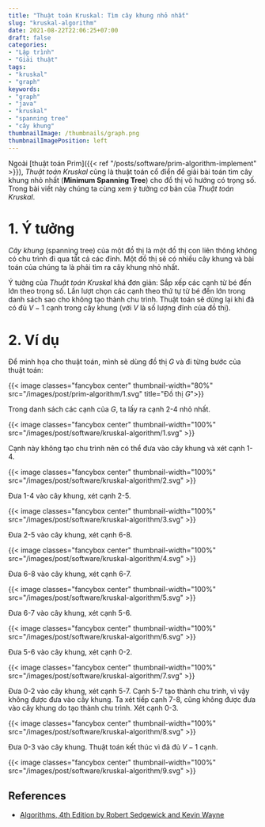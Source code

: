 ```yaml
---
title: "Thuật toán Kruskal: Tìm cây khung nhỏ nhất"
slug: "kruskal-algorithm"
date: 2021-08-22T22:06:25+07:00
draft: false
categories:
- "Lập trình"
- "Giải thuật"
tags:
- "kruskal"
- "graph"
keywords:
- "graph"
- "java"
- "kruskal"
- "spanning tree"
- "cây khung"
thumbnailImage: /thumbnails/graph.png
thumbnailImagePosition: left
---
```


Ngoài [thuật toán Prim]({{< ref "/posts/software/prim-algorithm-implement" >}}), *Thuật toán Kruskal* cũng là thuật toán cổ điển để giải bài toán tìm cây khung nhỏ nhất (**Minimum Spanning Tree**) cho đồ thị vô hướng có trọng số. Trong bài viết này chúng ta cùng xem ý tưởng cơ bản của *Thuật toán Kruskal*.


<!--more-->

<!--toc-->

# 1. Ý tưởng

*Cây khung* (spanning tree) của một đồ thị là một đồ thị con liên thông không có chu trình đi qua tất cả các đỉnh. Một đồ thị sẽ có nhiều cây khung và bài toán của chúng ta là phải tìm ra cây khung nhỏ nhất.

Ý tưởng của *Thuật toán Kruskal* khá đơn giản: Sắp xếp các cạnh từ bé đến lớn theo trọng số. Lần lượt chọn các cạnh theo thứ tự từ bé đến lớn trong danh sách sao cho không tạo thành chu trình. Thuật toán sẽ dừng lại khi đã có đủ $V-1$ cạnh trong cây khung (với $V$ là số lượng đỉnh của đồ thị).

# 2. Ví dụ

Để minh họa cho thuật toán, mình sẽ dùng đồ thị $G$ và đi từng bước của thuật toán:

{{< image classes="fancybox center" thumbnail-width="80%" src="/images/post/prim-algorithm/1.svg" title="Đồ thị $G$">}}

Trong danh sách các cạnh của $G$, ta lấy ra cạnh 2-4 nhỏ nhất.

{{< image classes="fancybox center" thumbnail-width="100%" src="/images/post/software/kruskal-algorithm/1.svg" >}}

Cạnh này không tạo chu trình nên có thể đưa vào cây khung và xét cạnh 1-4.

{{< image classes="fancybox center" thumbnail-width="100%" src="/images/post/software/kruskal-algorithm/2.svg" >}}

Đưa 1-4 vào cây khung, xét cạnh 2-5.

{{< image classes="fancybox center" thumbnail-width="100%" src="/images/post/software/kruskal-algorithm/3.svg" >}}

Đưa 2-5 vào cây khung, xét cạnh 6-8.

{{< image classes="fancybox center" thumbnail-width="100%" src="/images/post/software/kruskal-algorithm/4.svg" >}}

Đưa 6-8 vào cây khung, xét cạnh 6-7.

{{< image classes="fancybox center" thumbnail-width="100%" src="/images/post/software/kruskal-algorithm/5.svg" >}}

Đưa 6-7 vào cây khung, xét cạnh 5-6.

{{< image classes="fancybox center" thumbnail-width="100%" src="/images/post/software/kruskal-algorithm/6.svg" >}}

Đưa 5-6 vào cây khung, xét cạnh 0-2.

{{< image classes="fancybox center" thumbnail-width="100%" src="/images/post/software/kruskal-algorithm/7.svg" >}}

Đưa 0-2 vào cây khung, xét cạnh 5-7. Cạnh 5-7 tạo thành chu trình, vì vậy không được đưa vào cây khung. Ta xét tiếp cạnh 7-8, cũng không được đưa vào cây khung do tạo thành chu trình. Xét cạnh 0-3.

{{< image classes="fancybox center" thumbnail-width="100%" src="/images/post/software/kruskal-algorithm/8.svg" >}}

Đưa 0-3 vào cây khung. Thuật toán kết thúc vì đã đủ $V-1$ cạnh.

{{< image classes="fancybox center" thumbnail-width="100%" src="/images/post/software/kruskal-algorithm/9.svg" >}}


## References

- [Algorithms, 4th Edition by Robert Sedgewick and Kevin Wayne](https://algs4.cs.princeton.edu/home/)



